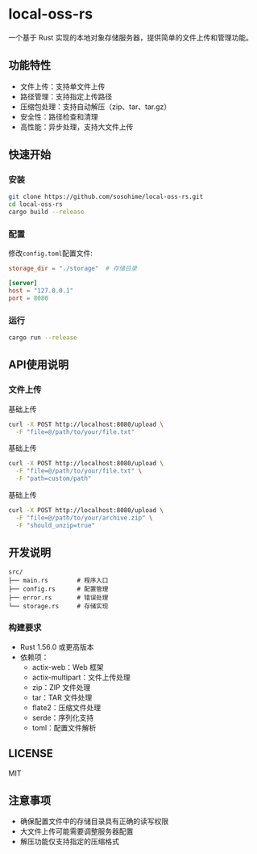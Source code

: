 # local-oss-rs

一个基于 Rust 实现的本地对象存储服务器，提供简单的文件上传和管理功能。

## 功能特性

- 文件上传：支持单文件上传
- 路径管理：支持指定上传路径
- 压缩包处理：支持自动解压（zip、tar、tar.gz）
- 安全性：路径检查和清理
- 高性能：异步处理，支持大文件上传

## 快速开始

### 安装

```bash
git clone https://github.com/sosohime/local-oss-rs.git
cd local-oss-rs
cargo build --release
```

### 配置

修改`config.toml`配置文件:

```toml
storage_dir = "./storage"  # 存储目录

[server]
host = "127.0.0.1"
port = 8080
```

### 运行

```bash
cargo run --release
```

## API使用说明

### 文件上传

基础上传

```bash
curl -X POST http://localhost:8080/upload \
  -F "file=@/path/to/your/file.txt"
```

基础上传

```bash
curl -X POST http://localhost:8080/upload \
  -F "file=@/path/to/your/file.txt" \
  -F "path=custom/path"
```

基础上传

```bash
curl -X POST http://localhost:8080/upload \
  -F "file=@/path/to/your/archive.zip" \
  -F "should_unzip=true"
```

## 开发说明

```plaintext
src/
├── main.rs        # 程序入口
├── config.rs      # 配置管理
├── error.rs       # 错误处理
└── storage.rs     # 存储实现
```

### 构建要求

- Rust 1.56.0 或更高版本
- 依赖项：
  - actix-web：Web 框架
  - actix-multipart：文件上传处理
  - zip：ZIP 文件处理
  - tar：TAR 文件处理
  - flate2：压缩文件处理
  - serde：序列化支持
  - toml：配置文件解析

## LICENSE

MIT

## 注意事项

- 确保配置文件中的存储目录具有正确的读写权限
- 大文件上传可能需要调整服务器配置
- 解压功能仅支持指定的压缩格式
